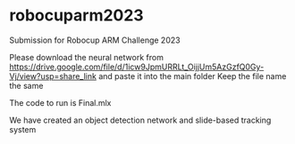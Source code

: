 # robocuparm2023
Submission for Robocup ARM Challenge 2023

Please download the neural network from https://drive.google.com/file/d/1icw9JpmURRLt_OijjUm5AzGzfQ0Gy-Vj/view?usp=share_link and paste it into the main folder
Keep the file name the same

The code to run is Final.mlx

We have created an object detection network and slide-based tracking system
